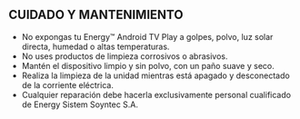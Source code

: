 ## CUIDADO Y MANTENIMIENTO 

- No expongas tu Energy™ Android TV Play a golpes, polvo, luz solar directa, humedad o altas temperaturas.
- No uses productos de limpieza corrosivos o abrasivos.
- Mantén el dispositivo limpio y sin polvo, con un paño suave y seco.
- Realiza la limpieza de la unidad mientras está apagado y desconectado de la corriente eléctrica.
- Cualquier reparación debe hacerla exclusivamente personal cualificado de Energy Sistem Soyntec S.A.
